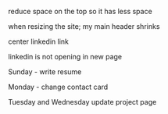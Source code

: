 reduce space on the top so it has less space

when resizing the site; my main header shrinks 

center linkedin link

linkedin is not opening in new page

Sunday - write resume

Monday - change contact card

Tuesday and Wednesday update project page






